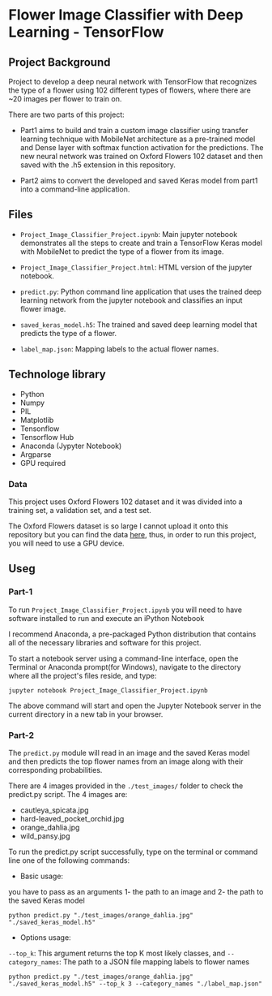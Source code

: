 # Flower Image Classifier with Deep Learning - TensorFlow  


## Project Background

Project to develop a deep neural network with TensorFlow that recognizes the type of a flower using 102 different types of flowers, where there are ~20 images per flower to train on.

There are two parts of this project:

- Part1 aims to build and train a custom image classifier using transfer learning technique with MobileNet architecture as a pre-trained model and Dense layer with softmax function activation for the predictions. The new neural network was trained on Oxford Flowers 102 dataset and then saved with the .h5 extension in this repository.

- Part2 aims to convert the developed and saved Keras model from part1 into a command-line application.


## Files

- ` Project_Image_Classifier_Project.ipynb `: Main jupyter notebook demonstrates all the steps to create and train a TensorFlow Keras model with MobileNet to predict the type of a flower from its image. 

- ` Project_Image_Classifier_Project.html `: HTML version of the jupyter notebook. 

- ` predict.py `: Python command line application that uses the trained deep learning network from the jupyter notebook and classifies an input flower image.

- ` saved_keras_model.h5 `: The trained and saved deep learning model that predicts the type of a flower.

- ` label_map.json `: Mapping labels to the actual flower names.


## Technologe library

- Python
- Numpy
- PIL
- Matplotlib
- Tensonflow
- Tensorflow Hub
- Anaconda (Jypyter Notebook)
- Argparse
- GPU required


### Data

This project uses Oxford Flowers 102 dataset and it was divided into a training set, a validation set, and a test set.

The Oxford Flowers dataset is so large I cannot upload it onto this repository but you can find the data [here](https://www.robots.ox.ac.uk/~vgg/data/flowers/102/index.html), thus, in order to run this project, you will need to use a GPU device. 


## Useg

### Part-1

To run ` Project_Image_Classifier_Project.ipynb ` you will need to have software installed to run and execute an iPython Notebook

I recommend Anaconda, a pre-packaged Python distribution that contains all of the necessary libraries and software for this project.

To start a notebook server using a command-line interface, open the Terminal or Anaconda prompt(for Windows), navigate to the directory where all the project's files reside, and type:


``` jupyter notebook Project_Image_Classifier_Project.ipynb ```


The above command will start and open the Jupyter Notebook server in the current directory in a new tab in your browser.


### Part-2 

The ` predict.py ` module will read in an image and the saved Keras model and then predicts the top flower names from an image along with their corresponding probabilities.

There are 4 images provided in the ` ./test_images/ ` folder to check the predict.py script. The 4 images are:
- cautleya_spicata.jpg
- hard-leaved_pocket_orchid.jpg
- orange_dahlia.jpg
- wild_pansy.jpg


To run the predict.py script successfully, type on the terminal or command line one of the following commands: 

- Basic usage: 

you have to pass as an arguments 1- the path to an image and 2- the path to the saved Keras model

``` python predict.py "./test_images/orange_dahlia.jpg" "./saved_keras_model.h5" ```


- Options usage:

` --top_k `: This argument returns the top K most likely classes, and ` --category_names `: The path to a JSON file mapping labels to flower names

``` python predict.py "./test_images/orange_dahlia.jpg" "./saved_keras_model.h5" --top_k 3 --category_names "./label_map.json" ``` 

